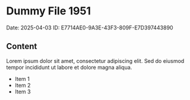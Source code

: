 # Dummy File 1951

Date: 2025-04-03
ID: E7714AE0-9A3E-43F3-809F-E7D397443890

## Content

Lorem ipsum dolor sit amet, consectetur adipiscing elit.
Sed do eiusmod tempor incididunt ut labore et dolore magna aliqua.

* Item 1
* Item 2
* Item 3
